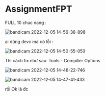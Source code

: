 # AssignmentFPT

FULL 10 chuc nang :



![bandicam 2022-12-05 14-56-38-898](https://user-images.githubusercontent.com/108053955/205583692-6da9eee8-44e6-4925-a2c5-6f5115345b70.jpg)



ai dùng devc mà có lỗi :

![bandicam 2022-12-05 14-50-55-050](https://user-images.githubusercontent.com/108053955/205582612-48a44634-80d1-421d-8292-379230202329.jpg)

Thì cách fix như sau: Tools - Compilier Options


![bandicam 2022-12-05 14-48-22-746](https://user-images.githubusercontent.com/108053955/205582742-dfa5f92e-6fbd-40fb-aad0-d65ba6757fae.jpg)


![bandicam 2022-12-05 14-47-41-433](https://user-images.githubusercontent.com/108053955/205582760-75d5e4aa-4e99-44cf-a0a8-63d7e355c343.jpg)


rồi Ok là đc
